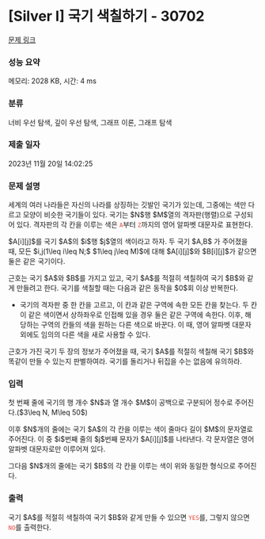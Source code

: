 # [Silver I] 국기 색칠하기 - 30702 

[문제 링크](https://www.acmicpc.net/problem/30702) 

### 성능 요약

메모리: 2028 KB, 시간: 4 ms

### 분류

너비 우선 탐색, 깊이 우선 탐색, 그래프 이론, 그래프 탐색

### 제출 일자

2023년 11월 20일 14:02:25

### 문제 설명

<p>세계의 여러 나라들은 자신의 나라를 상징하는 깃발인 국기가 있는데, 그중에는 색만 다르고 모양이 비슷한 국기들이 있다. 국기는 $N$행 $M$열의 격자판(행렬)으로 구성되어 있다. 격자판의 각 칸을 이루는 색은 <span style="color:#e74c3c;"><code>A</code></span>부터 <span style="color:#e74c3c;"><code>Z</code></span>까지의 영어 알파벳 대문자로 표현한다.</p>

<p>$A[i][j]$를 국기 $A$의 $i$행 $j$열의 색이라고 하자. 두 국기 $A,B$ 가 주어졌을 때, 모든 $i,j(1\leq i\leq N;$ $1\leq j\leq M)$에 대해 $A[i][j]$와 $B[i][j]$가 같으면 둘은 같은 국기이다.</p>

<p>근호는 국기 $A$와 $B$를 가지고 있고, 국기 $A$를 적절히 색칠하여 국기 $B$와 같게 만들려고 한다. 국기를 색칠할 때는 다음과 같은 동작을 $0$회 이상 반복한다.</p>

<ul>
	<li>국기의 격자판 중 한 칸을 고르고, 이 칸과 같은 구역에 속한 모든 칸을 찾는다. 두 칸이 같은 색이면서 상하좌우로 인접해 있을 경우 둘은 같은 구역에 속한다. 이후, 해당하는 구역의 칸들의 색을 원하는 다른 색으로 바꾼다. 이 때, 영어 알파벳 대문자 외에도 임의의 다른 색을 새로 사용할 수 있다.</li>
</ul>

<p>근호가 가진 국기 두 장의 정보가 주어졌을 때, 국기 $A$를 적절히 색칠해 국기 $B$와 똑같이 만들 수 있는지 판별하여라. 국기를 돌리거나 뒤집을 수는 없음에 유의하라.</p>

### 입력 

 <p>첫 번째 줄에 국기의 행 개수 $N$과 열 개수 $M$이 공백으로 구분되어 정수로 주어진다.($3\leq N, M\leq 50$)</p>

<p>이후 $N$개의 줄에는 국기 $A$의 각 칸을 이루는 색이 줄마다 길이 $M$의 문자열로 주어진다. 이 중 $i$번째 줄의 $j$번째 문자가 $A[i][j]$를 나타낸다. 각 문자열은 영어 알파벳 대문자로만 이루어져 있다.</p>

<p>그다음 $N$개의 줄에는 국기 $B$의 각 칸을 이루는 색이 위와 동일한 형식으로 주어진다.</p>

### 출력 

 <p>국기 $A$를 적절히 색칠하여 국기 $B$와 같게 만들 수 있으면 <span style="color:#e74c3c;"><code>YES</code></span>를, 그렇지 않으면 <code><span style="color:#e74c3c;">NO</span></code>를 출력한다.</p>

